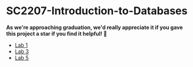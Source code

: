 # SC2207-Introduction-to-Databases

**As we're approaching graduation, we'd really appreciate it if you gave this project a star if you find it helpful! 🙏**

- [Lab 1](lab1)
- [Lab 3](lab3)
- [Lab 5](https://github.com/oscarqjh/SC2207-Project/)
